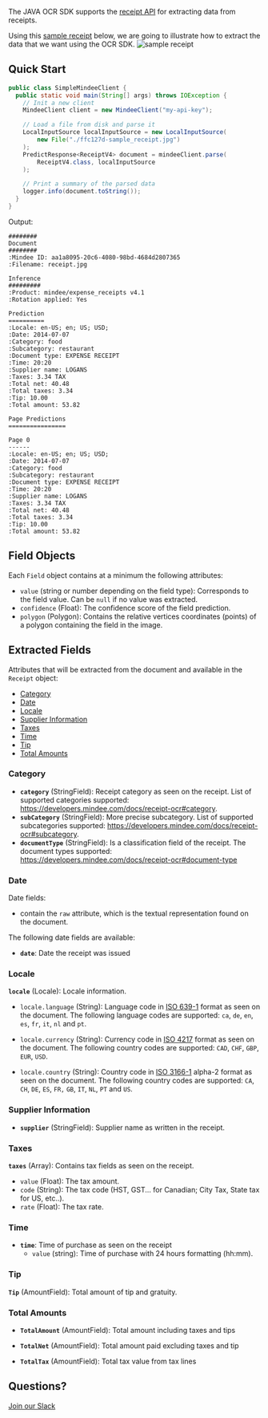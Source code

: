 The JAVA OCR SDK supports the [receipt API](https://developers.mindee.com/docs/receipt-ocr) for extracting data from receipts.

Using this [sample receipt](https://files.readme.io/ffc127d-sample_receipt.jpg) below,
we are going to illustrate how to extract the data that we want using the OCR SDK.
![sample receipt](https://files.readme.io/ffc127d-sample_receipt.jpg)

## Quick Start
```java
public class SimpleMindeeClient {
  public static void main(String[] args) throws IOException {
    // Init a new client
    MindeeClient client = new MindeeClient("my-api-key");

    // Load a file from disk and parse it
    LocalInputSource localInputSource = new LocalInputSource(
        new File("./ffc127d-sample_receipt.jpg")
    );
    PredictResponse<ReceiptV4> document = mindeeClient.parse(
        ReceiptV4.class, localInputSource
    );

    // Print a summary of the parsed data
    logger.info(document.toString());
  }
}
```

Output:
```
########
Document
########
:Mindee ID: aa1a8095-20c6-4080-98bd-4684d2807365
:Filename: receipt.jpg

Inference
#########
:Product: mindee/expense_receipts v4.1
:Rotation applied: Yes

Prediction
==========
:Locale: en-US; en; US; USD;
:Date: 2014-07-07
:Category: food
:Subcategory: restaurant
:Document type: EXPENSE RECEIPT
:Time: 20:20
:Supplier name: LOGANS
:Taxes: 3.34 TAX
:Total net: 40.48
:Total taxes: 3.34
:Tip: 10.00
:Total amount: 53.82

Page Predictions
================

Page 0
------
:Locale: en-US; en; US; USD;
:Date: 2014-07-07
:Category: food
:Subcategory: restaurant
:Document type: EXPENSE RECEIPT
:Time: 20:20
:Supplier name: LOGANS
:Taxes: 3.34 TAX
:Total net: 40.48
:Total taxes: 3.34
:Tip: 10.00
:Total amount: 53.82
```

## Field Objects
Each `Field` object contains at a minimum the following attributes:

* `value` (string or number depending on the field type):
  Corresponds to the field value. Can be `null` if no value was extracted.
* `confidence` (Float):
  The confidence score of the field prediction.
* `polygon` (Polygon):
  Contains the relative vertices coordinates (points) of a polygon containing the field in the image.

## Extracted Fields
Attributes that will be extracted from the document and available in the `Receipt` object:

- [Category](#category)
- [Date](#date)
- [Locale](#locale)
- [Supplier Information](#supplier-information)
- [Taxes](#taxes)
- [Time](#time)
- [Tip](#tip)
- [Total Amounts](#total-amounts)

### Category
* **`category`** (StringField): Receipt category as seen on the receipt.
List of supported categories supported: https://developers.mindee.com/docs/receipt-ocr#category.
* **`subCategory`** (StringField): More precise subcategory.
List of supported subcategories supported: https://developers.mindee.com/docs/receipt-ocr#subcategory.
* **`documentType`** (StringField): Is a classification field of the receipt.
  The document types supported: https://developers.mindee.com/docs/receipt-ocr#document-type

### Date
Date fields:
* contain the `raw` attribute, which is the textual representation found on the document.

The following date fields are available:
* **`date`**: Date the receipt was issued

### Locale
**`locale`** (Locale): Locale information.

* `locale.language` (String): Language code in [ISO 639-1](https://en.wikipedia.org/wiki/ISO_639-1) format as seen on the document.
  The following language codes are supported: `ca`, `de`, `en`, `es`, `fr`, `it`, `nl` and `pt`.

* `locale.currency` (String): Currency code in [ISO 4217](https://en.wikipedia.org/wiki/ISO_4217) format as seen on the document.
  The following country codes are supported: `CAD`, `CHF`, `GBP`, `EUR`, `USD`.

* `locale.country` (String): Country code in [ISO 3166-1](https://en.wikipedia.org/wiki/ISO_3166-1) alpha-2 format as seen on the document.
  The following country codes are supported: `CA`, `CH`, `DE`, `ES`, `FR,` `GB`, `IT`, `NL`, `PT` and `US`.

### Supplier Information
* **`supplier`** (StringField): Supplier name as written in the receipt.

### Taxes
**`taxes`** (Array<TaxField>): Contains tax fields as seen on the receipt.

* `value` (Float): The tax amount.
* `code` (String): The tax code (HST, GST... for Canadian; City Tax, State tax for US, etc..).
* `rate` (Float): The tax rate.

### Time
* **`time`**: Time of purchase as seen on the receipt
    * `value` (string): Time of purchase with 24 hours formatting (hh:mm).

### Tip
**`Tip`** (AmountField): Total amount of tip and gratuity.


### Total Amounts
* **`TotalAmount`** (AmountField): Total amount including taxes and tips

* **`TotalNet`** (AmountField): Total amount paid excluding taxes and tip

* **`TotalTax`** (AmountField): Total tax value from tax lines


## Questions?
[Join our Slack](https://join.slack.com/t/mindee-community/shared_invite/zt-2d0ds7dtz-DPAF81ZqTy20chsYpQBW5g)
